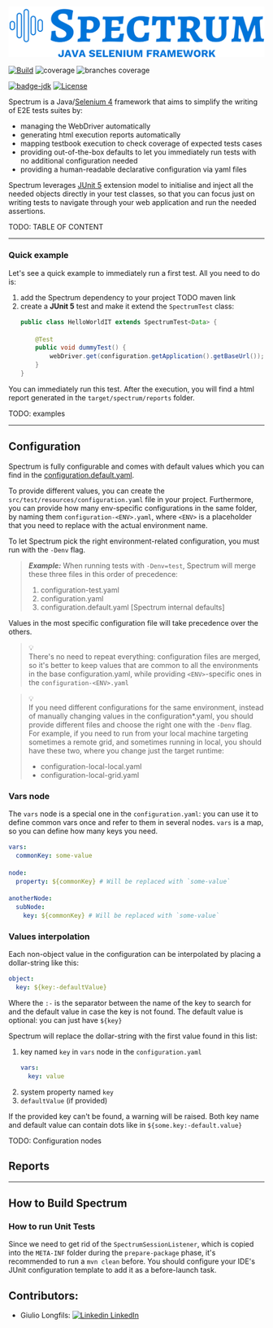 ####

<img src="src/main/resources/spectrum-logo.png" alt="Spectrum logo">

[![Build](https://github.com/giulong/spectrum/actions/workflows/build.yml/badge.svg)](https://github.com/giulong/spectrum/actions?branch=main)
![coverage](https://github.com/giulong/spectrum/blob/actions/badges/.github/badges/jacoco.svg)
![branches coverage](https://github.com/giulong/spectrum/blob/actions/badges/.github/badges/branches.svg)

[![badge-jdk](https://img.shields.io/badge/jdk-17-blue.svg)](https://www.oracle.com/java/technologies/javase-downloads.html)
[![License](https://img.shields.io/badge/License-Apache_2.0-blue.svg)](https://opensource.org/licenses/Apache-2.0)

Spectrum is a Java/[Selenium 4](https://www.selenium.dev/) framework that aims to simplify the writing of E2E tests suites by:
* managing the WebDriver automatically
* generating html execution reports automatically
* mapping testbook execution to check coverage of expected tests cases
* providing out-of-the-box defaults to let you immediately run tests with no additional configuration needed
* providing a human-readable declarative configuration via yaml files

Spectrum leverages [JUnit 5](https://junit.org/junit5/docs/current/user-guide/) extension model to initialise and inject all the needed objects 
directly in your test classes, so that you can focus just on writing tests to navigate through your web application and run the needed assertions.

TODO: TABLE OF CONTENT

---
### Quick example

Let's see a quick example to immediately run a first test. All you need to do is:
1. add the Spectrum dependency to your project TODO maven link
2. create a **JUnit 5** test and make it extend the `SpectrumTest` class:
    ```Java
    public class HelloWorldIT extends SpectrumTest<Data> {
   
        @Test
        public void dummyTest() {
            webDriver.get(configuration.getApplication().getBaseUrl());
        }
   }
    ```

You can immediately run this test. After the execution, you will find a html report generated in the `target/spectrum/reports` folder.

TODO: examples

---
## Configuration

Spectrum is fully configurable and comes with default values which you can find in the [configuration.default.yaml](src/main/resources/yaml/configuration.default.yaml).

To provide different values, you can create the `src/test/resources/configuration.yaml` file in your project.
Furthermore, you can provide how many env-specific configurations in the same folder, by naming them 
`configuration-<ENV>.yaml`, where `<ENV>` is a placeholder that you need to replace with the actual environment name.

To let Spectrum pick the right environment-related configuration, you must run with the `-Denv` flag.

> **_Example:_**
> When running tests with `-Denv=test`, Spectrum will merge these three files in this order of precedence:
> 1. configuration-test.yaml
> 2. configuration.yaml 
> 3. configuration.default.yaml [Spectrum internal defaults]

Values in the most specific configuration file will take precedence over the others.

> 💡<br/>
> There's no need to repeat everything: configuration files are merged, so it's better to keep values that are common to all the environments in the base configuration.yaml,
> while providing `<ENV>`-specific ones in the `configuration-<ENV>.yaml`

> 💡<br/>
> If you need different configurations for the same environment, instead of manually changing values in the configuration*.yaml, you should
> provide different files and choose the right one with the `-Denv` flag. <br/>
> For example, if you need to run from your local machine targeting sometimes a remote grid, and sometimes running in local, you should have these two, where you change just the target runtime:
> * configuration-local-local.yaml
> * configuration-local-grid.yaml

### Vars node
The `vars` node is a special one in the `configuration.yaml`: you can use it to define common vars once and refer to them in several nodes. `vars` is a map, so you can define how many keys you need.

```yaml
vars:
  commonKey: some-value

node:
  property: ${commonKey} # Will be replaced with `some-value`

anotherNode:
  subNode:
    key: ${commonKey} # Will be replaced with `some-value`
```

### Values interpolation

Each non-object value in the configuration can be interpolated by placing a dollar-string like this:

```yaml
object:
  key: ${key:-defaultValue}
```

Where the `:-` is the separator between the name of the key to search for and the default value in case the key is not found. The default value is optional: you can just have `${key}`

Spectrum will replace the dollar-string with the first value found in this list:
1. key named `key` in `vars` node in the `configuration.yaml`
    ```yaml
    vars:
      key: value 
   ```
2. system property named `key`
3. `defaultValue` (if provided)

If the provided key can't be found, a warning will be raised. Both key name and default value can contain dots like in `${some.key:-default.value}`

TODO: Configuration nodes

## Reports



---

## How to Build Spectrum

### How to run Unit Tests

Since we need to get rid of the `SpectrumSessionListener`, which is copied into the `META-INF` folder during the `prepare-package` phase,
it's recommended to run a `mvn clean` before. You should configure your IDE's JUnit configuration template to add it as a before-launch task.

## Contributors:

- Giulio Longfils: [![Linkedin](https://i.stack.imgur.com/gVE0j.png) LinkedIn](https://www.linkedin.com/in/giuliolongfils/)
